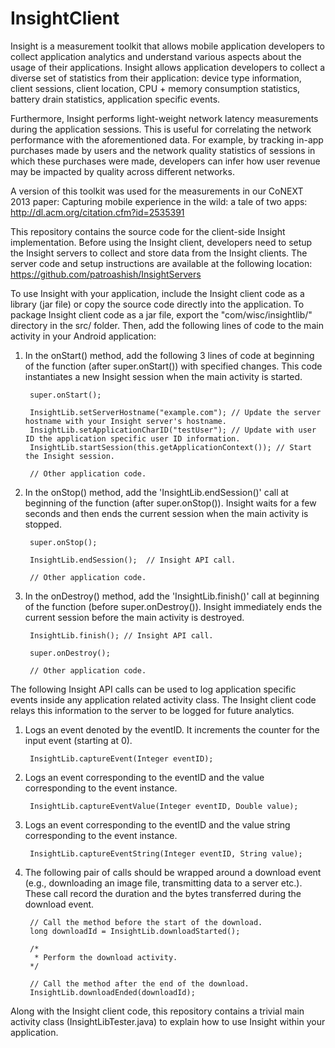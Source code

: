 InsightClient
=============

Insight is a measurement toolkit that allows mobile application developers to collect application analytics and understand  various aspects about the usage of their applications. Insight allows application developers to collect a diverse set of statistics from their application: device type information, client sessions, client location, CPU + memory consumption statistics, battery drain statistics, application specific events.

Furthermore, Insight performs light-weight network latency measurements during the application sessions. This is useful for correlating the network performance with the aforementioned data. For example, by tracking in-app purchases made by users and the network quality statistics of sessions in which these purchases were made, developers can infer how user revenue may be impacted by quality across different networks. 

A version of this toolkit was used for the measurements in our CoNEXT 2013 paper: Capturing mobile experience in the wild: a tale of two apps: http://dl.acm.org/citation.cfm?id=2535391

This repository contains the source code for the client-side Insight implementation. Before using the Insight client, developers need to setup the Insight servers to collect and store data from the Insight clients. The server code and setup instructions are available at the following location: https://github.com/patroashish/InsightServers

To use Insight with your application, include the Insight client code as a library (jar file) or copy the source code directly into the application. To package Insight client code as a jar file, export the "com/wisc/insightlib/" directory in the src/ folder. Then, add the following lines of code to the main activity in your Android application:

1. In the onStart() method, add the following 3 lines of code at beginning of the function (after super.onStart()) with specified changes. This code instantiates a new Insight session when the main activity is started.

		super.onStart();
		
		InsightLib.setServerHostname("example.com"); // Update the server hostname with your Insight server's hostname.
		InsightLib.setApplicationCharID("testUser"); // Update with user ID the application specific user ID information.
		InsightLib.startSession(this.getApplicationContext()); // Start the Insight session.
		
		// Other application code.
		
2. In the onStop() method, add the 'InsightLib.endSession()' call at beginning of the function (after super.onStop()). Insight waits for a few seconds and then ends the current session when the main activity is stopped.

		super.onStop();
		
		InsightLib.endSession();  // Insight API call.
		
		// Other application code.

3. In the onDestroy() method, add the 'InsightLib.finish()' call at beginning of the function (before super.onDestroy()). Insight immediately ends the current session before the main activity is destroyed.
		
		InsightLib.finish(); // Insight API call.

		super.onDestroy();
		
		// Other application code.


The following Insight API calls can be used to log application specific events inside any application related activity class. The Insight client code relays this information to the server to be logged for future analytics.

1. Logs an event denoted by the eventID. It increments the counter for the input event (starting at 0).
		
		InsightLib.captureEvent(Integer eventID);

2. Logs an event corresponding to the eventID and the value corresponding to the event instance.
     
		InsightLib.captureEventValue(Integer eventID, Double value);

3. Logs an event corresponding to the eventID and the value string corresponding to the event instance.
		
		InsightLib.captureEventString(Integer eventID, String value);

4. The following pair of calls should be wrapped around a download event (e.g., downloading an image file,   transmitting data to a server etc.). These call record the duration and the bytes transferred during the download event.
  
		// Call the method before the start of the download.
		long downloadId = InsightLib.downloadStarted();

		/*
		 * Perform the download activity.
		*/
			
		// Call the method after the end of the download.
		InsightLib.downloadEnded(downloadId);

Along with the Insight client code, this repository contains a trivial main activity class (InsightLibTester.java) to explain how to use Insight within your application.
